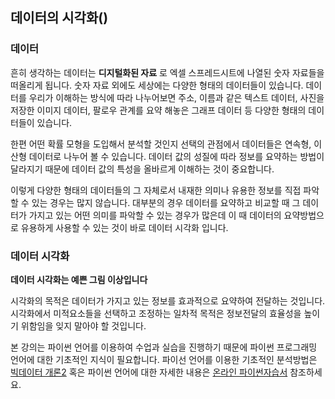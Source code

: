 ## 데이터의 시각화()

### 데이터  

흔히 생각하는 데이터는  **디지털화된 자료** 로 엑셀 스프레드시트에 나열된 숫자 자료들을 떠올리게 됩니다.  숫자 자료 외에도 세상에는 다양한 형태의 데이터들이 있습니다. 
데이터를 우리가 이해하는 방식에 따라 나누어보면 주소, 이름과 같은 텍스트 데이터, 사진을 저장한 이미지 데이터, 팔로우 관계를 요약 해놓은 그래프 데이터 등 다양한 형태의 데이터들이 있습니다. 

한편 어떤 확률 모형을 도입해서 분석할 것인지 선택의 관점에서 데이터들은 연속형, 이산형 데이터로 나누어 볼 수 있습니다. 데이터 값의 성질에 따라 정보를 요약하는 방법이 달라지기 때문에 데이터 값의 특성을 올바르게 이해하는 것이 중요합니다.

이렇게 다양한 형태의 데이터들의 그 자체로서 내재한 의미나 유용한 정보를 직접 파악할 수 있는 경우는 많지 않습니다. 대부분의 경우 데이터를 요약하고 비교할 때 그 데이터가 가지고 있는 어떤 의미를 파악할 수 있는  경우가 많은데
이 때 데이터의 요약방법으로 유용하게 사용할 수 있는 것이 바로 데이터 시각화 입니다. 


### 데이터 시각화 

**데이터 시각화는 예쁜 그림 이상입니다**

시각화의 목적은 데이터가 가지고 있는 정보를 효과적으로 요약하여 전달하는 것입니다. 시각화에서 미적요소들을 선택하고 조정하는 일차적 목적은 정보전달의 효율성을 높이기 위함임을 잊지 말아야 할 것입니다. 

본 강의는 파이썬 언어를 이용하여 수업과 실습을 진행하기 때문에 파이썬 프로그래밍 언어에 대한 기초적인 지식이 필요합니다.  파이선 언어를 이용한 기초적인 분석방법은 [빅데이터 개론2](https://uos-bigdata.github.io/bigdatabook/intro.html) 혹은 파이썬 언어에 대한 자세한 내용은 [온라인 파이썬자습서](https://docs.python.org/ko/3.8/tutorial/index.html) 참조하세요. 
